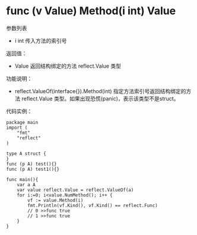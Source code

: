 # func (v Value) Method(i int) Value

参数列表

- i int 传入方法的索引号

返回值：

- Value 返回结构绑定的方法 reflect.Value 类型

功能说明：

- reflect.ValueOf(interface{}).Method(int) 指定方法索引号返回结构绑定的方法 reflect.Value 类型。如果出现恐慌(panic)，表示该类型不是struct。

代码实例：
	
	package main
	import (
	    "fmt"
	    "reflect"
	)
	
	type A struct {
	}
	func (p A) test(){}
	func (p A) test1(){}
	
	func main(){
		var a A
		var value reflect.Value = reflect.ValueOf(a)
		for i:=0; i<value.NumMethod(); i++ {
			vf := value.Method(i)
			fmt.Println(vf.Kind(), vf.Kind() == reflect.Func)
			// 0 >>func true
			// 1 >>func true
		}
	}
